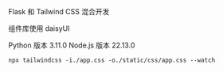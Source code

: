 Flask  和 Tailwind CSS 混合开发

组件库使用 daisyUI 

Python 版本 3.11.0
Node.js 版本 22.13.0

```
npx tailwindcss -i./app.css -o./static/css/app.css --watch
```